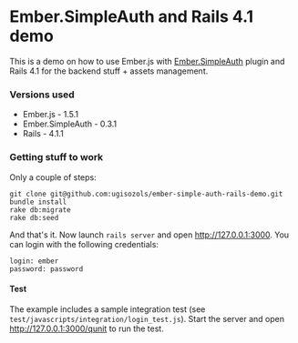 Ember.SimpleAuth and Rails 4.1 demo
==================================

This is a demo on how to use Ember.js with [Ember.SimpleAuth](https://github.com/simplabs/ember-simple-auth) plugin and Rails 4.1 for the backend stuff + assets management.

### Versions used

* Ember.js - 1.5.1
* Ember.SimpleAuth - 0.3.1
* Rails - 4.1.1

### Getting stuff to work

Only a couple of steps:

```
git clone git@github.com:ugisozols/ember-simple-auth-rails-demo.git
bundle install
rake db:migrate
rake db:seed
```

And that's it. Now launch `rails server` and open http://127.0.0.1:3000. You can
login with the following credentials:

```
login: ember
password: password
```

#### Test

The example includes a sample integration test (see `test/javascripts/integration/login_test.js`). Start the server
and open http://127.0.0.1:3000/qunit to run the test.
